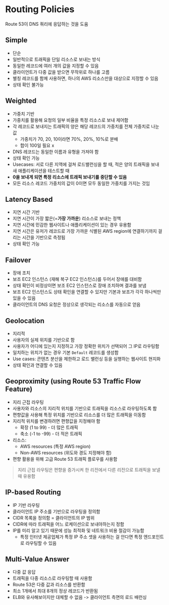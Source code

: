 # Routing Policies
Route 53이 DNS 쿼리에 응답하는 것을 도움

## Simple
- 단순
- 일반적으로 트래픽을 단일 리소스로 보내는 방식
- 동일한 레코드에 여러 개의 값을 지정할 수 있음
- 클라이언트가 다중 값을 받으면 무작위로 하나를 고름
- 별칭 레코드를 함께 사용하면, 하나의 AWS 리소스만을 대상으로 지정할 수 있음
- 상태 확인 불가능

## Weighted
- 가중치 기반
- 가중치를 활용해 요청의 일부 비율을 특정 리소스로 보내 제어함
- 각 레코드로 보내지는 트래픽의 양은 해당 레코드의 가중치를 전체 가중치로 나눈 값
	- 가중치가 70, 20, 10이라면 70%, 20%, 10%로 분배
	- 합이 100일 필요 x
- DNS 레코드는 동일한 이름과 유형을 가져야 함
- 상태 확인 가능
- Usecases: 서로 다른 지역에 걸쳐 로드밸런싱을 할 때, 적은 양의 트래픽을 보내 새 애플리케이션을 테스트할 때
- **0을 보내게 되면 특정 리소스에 트래픽 보내기를 중단할 수 있음**
- 모든 리소스 레코드 가중치의 값이 0이면 모두 동일한 가중치를 가지는 것임

## Latency Based
- 지연 시간 기반
- 지연 시간이 가장 짧은(=**가장 가까운**) 리소스로 보내는 정책
- 지연 시간에 민감한 웹사이트나 애플리케이션이 있는 경우 유용함
- 지연 시간은 유저가 레코드로 가장 가까운 식별된 AWS region에 연결하기까지 걸리는 시간을 기반으로 측정됨
- 상태 확인 가능

## Failover
- 장애 조치
- 보조 EC2 인스턴스 (재해 복구 EC2 인스턴스)를 두어서 장애를 대비함
- 상태 확인이 비정상이면 보조 EC2 인스턴스로 장애 조치하며 결과를 보냄
- 보조 EC2 인스턴스도 상태 확인을 연결할 수 있지만 기본과 보조가 각각 하나씩만 있을 수 있음
- 클라이언트의 DNS 요청은 정상으로 생각되는 리소스를 자동으로 얻음

## Geolocation
- 지리적
- 사용자의 실제 위치를 기반으로 함
- 사용자가 어디에 있는지 지정하고 가장 정확한 위치가 선택되어 그 IP로 라우팅함
- 일치하는 위치가 없는 경우 기본 `Default` 레코드를 생성함
- Use cases: 콘텐츠 분산을 제한하고 로드 밸런싱 등을 실행하는 웹사이트 현지화
- 상태 확인과 연결할 수 있음

## Geoproximity (using Route 53 Traffic Flow Feature)
- 지리 근접 라우팅
- 사용자와 리소스의 지리적 위치를 기반으로 트래픽을 리소스로 라우팅하도록 함
- 편향값을 사용해 특정 위치를 기반으로 리소스를 더 많은 트래픽을 이동함
- 지리적 위치를 변경하려면 편향값을 지정해야 함
	- 확장 (1 to 99) - 더 많은 트래픽
	- 축소 (-1 to -99) - 더 적은 트래픽
- 리소스:
	- AWS resources (특정 AWS region)
	- Non-AWS resources (위도와 경도 지정해야 함)
- 편향 활용을 위해 고급 Route 53 트래픽 플로우를 사용함

> 지리 근접 라우팅은 편향을 증가시켜
> 한 리전에서 다른 리전으로 트래픽을 보낼 때 유용함

## IP-based Routing
- IP 기반 라우팅
- 클라이언트 IP 주소를 기반으로 라우팅을 정의함
- CIDR 목록을 정의함 = 클라이언트의 IP 범위
- CIDR에 따라 트래픽을 어느 로케이션으로 보내야하는지 정함
- IP를 미리 알고 있기 때문에 성능 최적화 및 네트워크 비용 절감이 가능함
	- 특정 인터넷 제공업체가 특정 IP 주소 셋을 사용하는 걸 안다면 특정 엔드포인트로 라우팅할 수 있음

## Multi-Value Answer
- 다중 값 응답
- 트래픽을 다중 리소스로 라우팅할 때 사용함
- Route 53은 다중 값과 리소스를 반환함
- 최소 1개에서 최대 8개의 정상 레코드가 반환됨
- ELB와 유사해보이지만 대체할 수 없음 -> 클라이언트 측면의 로드 배런싱